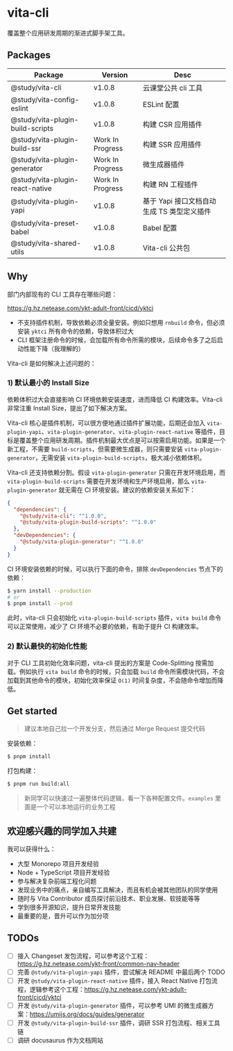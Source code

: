 # vita-cli

覆盖整个应用研发周期的渐进式脚手架工具。

## Packages

| Package                          | Version          | Desc                                       |
| -------------------------------- | ---------------- | ------------------------------------------ |
| @study/vita-cli                  | v1.0.8           | 云课堂公共 cli 工具                        |
| @study/vita-config-eslint        | v1.0.8           | ESLint 配置                                |
| @study/vita-plugin-build-scripts | v1.0.8           | 构建 CSR 应用插件                          |
| @study/vita-plugin-build-ssr     | Work In Progress | 构建 SSR 应用插件                          |
| @study/vita-plugin-generator     | Work In Progress | 微生成器插件                               |
| @study/vita-plugin-react-native  | Work In Progress | 构建 RN 工程插件                           |
| @study/vita-plugin-yapi          | v1.0.8           | 基于 Yapi 接口文档自动生成 TS 类型定义插件 |
| @study/vita-preset-babel         | v1.0.8           | Babel 配置                                 |
| @study/vita-shared-utils         | v1.0.8           | Vita-cli 公共包                            |

## Why

部门内部现有的 CLI 工具存在哪些问题：

https://g.hz.netease.com/ykt-adult-front/cicd/yktci

- 不支持插件机制，导致依赖必须全量安装。例如只想用 `rnbuild` 命令，但必须安装 `yktci` 所有命令的依赖，导致体积过大
- CLI 框架注册命令的时候，会加载所有命令所需的模块，后续命令多了之后启动性能下降（我理解的）

Vita-cli 是如何解决上述问题的：

### 1) 默认最小的 Install Size

依赖体积过大会直接影响 CI 环境依赖安装速度，进而降低 CI 构建效率。Vita-cli 非常注重 Install Size，提出了如下解决方案。

Vita-cli 核心是插件机制，可以很方便地通过插件扩展功能，后期还会加入 `vita-plugin-yapi`、`vita-plugin-generator`、`vita-plugin-react-native` 等插件，目标是覆盖整个应用研发周期。插件机制最大优点是可以按需启用功能。如果是一个新工程，不需要 `build-scripts`，但需要微生成器，则只需要安装 `vita-plugin-generator`，无需安装 `vita-plugin-build-scripts`，极大减小依赖体积。

Vita-cli 还支持依赖分割。假设 `vita-plugin-generator` 只需在开发环境启用，而 `vita-plugin-build-scripts` 需要在开发环境和生产环境启用，那么 `vita-plugin-generator` 就无需在 CI 环境安装。建议的依赖安装关系如下：

```json
{
  "dependencies": {
    "@study/vita-cli": "^1.0.0",
    "@study/vita-plugin-build-scripts": "^1.0.0"
  },
  "devDependencies": {
    "@study/vita-plugin-generator": "^1.0.0"
  }
}
```

CI 环境安装依赖的时候，可以执行下面的命令，排除 `devDependencies` 节点下的依赖：

```bash
$ yarn install --production
# or
$ pnpm install --prod
```

此时，vita-cli 只会初始化 `vita-plugin-build-scripts` 插件，`vita build` 命令可以正常使用，减少了 CI 环境不必要的依赖，有助于提升 CI 构建效率。

### 2) 默认最快的初始化性能

对于 CLI 工具初始化效率问题，vita-cli 提出的方案是 Code-Splitting 按需加载。例如执行 `vita build` 命令的时候，只会加载 `build` 命令所需模块代码，不会加载到其他命令的模块，初始化效率保证 `O(1)` 时间复杂度，不会随命令增加而降低。

## Get started

> 建议本地自己拉一个开发分支，然后通过 Merge Request 提交代码

安装依赖：

```bash
$ pnpm install
```

打包构建：

```bash
$ pnpm run build:all
```

> 新同学可以快速过一遍整体代码逻辑，看一下各种配置文件。`examples` 里面是一个可以本地运行的业务工程

## 欢迎感兴趣的同学加入共建

我可以获得什么：

- 大型 Monorepo 项目开发经验
- Node + TypeScript 项目开发经验
- 参与解决复杂前端工程化问题
- 发现业务中的痛点，亲自编写工具解决，而且有机会被其他团队的同学使用
- 随时与 Vita Contributor 成员探讨前沿技术、职业发展、软技能等等
- 学到很多开源知识，提升日常开发技能
- 最重要的是，晋升可以作为加分项

## TODOs

- [ ] 接入 Changeset 发包流程，可以参考这个工程：https://g.hz.netease.com/ykt-front/common-nav-header
- [ ] 完善 `@study/vita-plugin-yapi` 插件，尝试解决 README 中最后两个 TODO
- [ ] 开发 `@study/vita-plugin-react-native` 插件，接入 React Native 打包流程，逻辑参考这个工程：https://g.hz.netease.com/ykt-adult-front/cicd/yktci
- [ ] 开发 `@study/vita-plugin-generator` 插件，可以参考 UMI 的微生成器方案：https://umijs.org/docs/guides/generator
- [ ] 开发 `@study/vita-plugin-build-ssr` 插件，调研 SSR 打包流程、相关工具链
- [ ] 调研 docusaurus 作为文档网站
